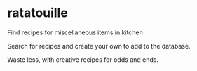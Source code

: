 # ratatouille
Find recipes for miscellaneous items in kitchen

Search for recipes and create your own to add to the database. 

Waste less, with creative recipes for odds and ends.

